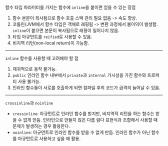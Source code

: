 함수 타입 파라미터를 가지는 함수에 `inline`을 붙이면 얻을 수 있는 장점
1. 함수 본문이 복사됨으로 함수 호출 스택 관리 필요 없음 -> 속도 향상.
2. 코틀린/JVM에서 함수 타입은 객체로 래핑됨 -> 변환 과정에서 불이익이 발생함.  
`inline`이 붙으면 본문이 복사됨으로 래핑이 일어나지 않음.
4. 타입 아규먼트를 `reified`로 사용할 수 있음.
5. 비지역 리턴(non-local return)이 가능함.
***

`inline` 함수를 사용할 때 고려해야 할 점
1. 재귀적으로 동작 불가능.
2. `public` 인라인 함수 내부에서 `private`과 `internal` 가시성을 가진 함수와 프로퍼티 사용 불가능.
3. 인라인 함수들이 서로를 호출하게 되면 컴파일 후의 코드가 급격히 늘어날 수 있음.
***

`crossinline`과 `noinline`  
* `crossinline`: 아규먼트로 인라인 함수를 받지만, 비지역적 리턴을 하는 함수는 받을 수 없게 만듬. 인라인으로 만들지 않은 다름 람다 표현식과 조합해서 사용할 때 문제가 발생하는 경우 활용한다.
* `noinline`: 아규먼트로 인라인 함수를 받을 수 없게 만듬. 인라인 함수가 아닌 함수를 아규먼트로 사용하고 싶을 때 활용.
